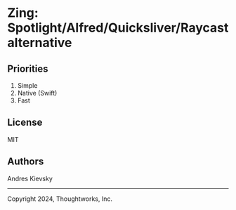 # Zing: Spotlight/Alfred/Quicksliver/Raycast alternative

## Priorities

1. Simple
2. Native (Swift)
3. Fast

## License

MIT

## Authors

Andres Kievsky

---

Copyright 2024, Thoughtworks, Inc.